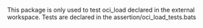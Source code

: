 This package is only used to test oci_load declared in the external workspace.
Tests are declared in the assertion/oci_load_tests.bats
